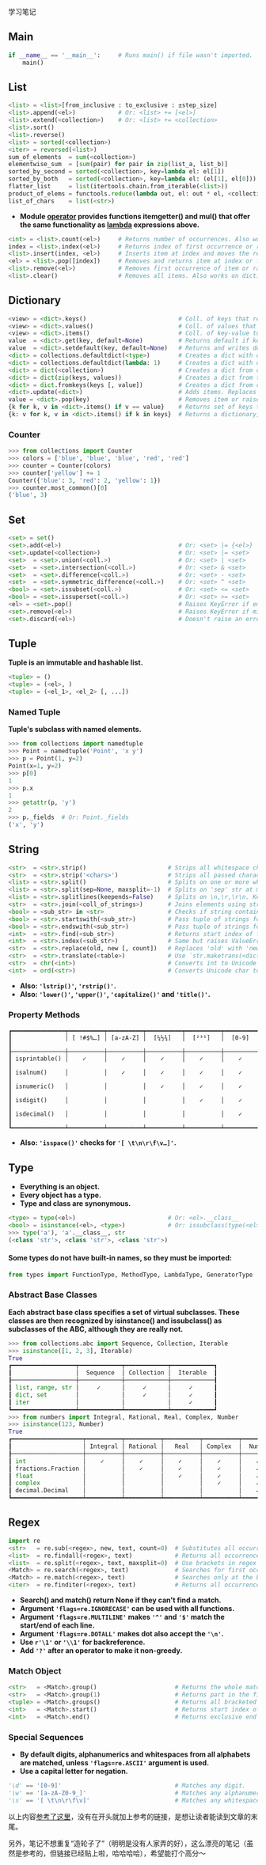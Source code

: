 学习笔记

## Main

```python
if __name__ == '__main__':     # Runs main() if file wasn't imported.
    main()
```

## List

```python
<list> = <list>[from_inclusive : to_exclusive : ±step_size]
<list>.append(<el>)            # Or: <list> += [<el>]
<list>.extend(<collection>)    # Or: <list> += <collection>
<list>.sort()
<list>.reverse()
<list> = sorted(<collection>)
<iter> = reversed(<list>)
sum_of_elements  = sum(<collection>)
elementwise_sum  = [sum(pair) for pair in zip(list_a, list_b)]
sorted_by_second = sorted(<collection>, key=lambda el: el[1])
sorted_by_both   = sorted(<collection>, key=lambda el: (el[1], el[0]))
flatter_list     = list(itertools.chain.from_iterable(<list>))
product_of_elems = functools.reduce(lambda out, el: out * el, <collection>)
list_of_chars    = list(<str>)
```

- **Module [operator](#operator) provides functions itemgetter() and mul() that offer the same functionality as [lambda](#lambda) expressions above.**

```python
<int> = <list>.count(<el>)     # Returns number of occurrences. Also works on strings.
index = <list>.index(<el>)     # Returns index of first occurrence or raises ValueError.
<list>.insert(index, <el>)     # Inserts item at index and moves the rest to the right.
<el> = <list>.pop([index])     # Removes and returns item at index or from the end.
<list>.remove(<el>)            # Removes first occurrence of item or raises ValueError.
<list>.clear()                 # Removes all items. Also works on dictionary and set.
```

## Dictionary

```python
<view> = <dict>.keys()                          # Coll. of keys that reflects changes.
<view> = <dict>.values()                        # Coll. of values that reflects changes.
<view> = <dict>.items()                         # Coll. of key-value tuples that reflects chgs.
value  = <dict>.get(key, default=None)          # Returns default if key is missing.
value  = <dict>.setdefault(key, default=None)   # Returns and writes default if key is missing.
<dict> = collections.defaultdict(<type>)        # Creates a dict with default value of type.
<dict> = collections.defaultdict(lambda: 1)     # Creates a dict with default value 1.
<dict> = dict(<collection>)                     # Creates a dict from coll. of key-value pairs.
<dict> = dict(zip(keys, values))                # Creates a dict from two collections.
<dict> = dict.fromkeys(keys [, value])          # Creates a dict from collection of keys.
<dict>.update(<dict>)                           # Adds items. Replaces ones with matching keys.
value = <dict>.pop(key)                         # Removes item or raises KeyError.
{k for k, v in <dict>.items() if v == value}    # Returns set of keys that point to the value.
{k: v for k, v in <dict>.items() if k in keys}  # Returns a dictionary, filtered by keys.
```

### Counter

```python
>>> from collections import Counter
>>> colors = ['blue', 'blue', 'blue', 'red', 'red']
>>> counter = Counter(colors)
>>> counter['yellow'] += 1
Counter({'blue': 3, 'red': 2, 'yellow': 1})
>>> counter.most_common()[0]
('blue', 3)
```

## Set

```python
<set> = set()
<set>.add(<el>)                                 # Or: <set> |= {<el>}
<set>.update(<collection>)                      # Or: <set> |= <set>
<set>  = <set>.union(<coll.>)                   # Or: <set> | <set>
<set>  = <set>.intersection(<coll.>)            # Or: <set> & <set>
<set>  = <set>.difference(<coll.>)              # Or: <set> - <set>
<set>  = <set>.symmetric_difference(<coll.>)    # Or: <set> ^ <set>
<bool> = <set>.issubset(<coll.>)                # Or: <set> <= <set>
<bool> = <set>.issuperset(<coll.>)              # Or: <set> >= <set>
<el> = <set>.pop()                              # Raises KeyError if empty.
<set>.remove(<el>)                              # Raises KeyError if missing.
<set>.discard(<el>)                             # Doesn't raise an error.
```

## Tuple

**Tuple is an immutable and hashable list.**

```python
<tuple> = ()
<tuple> = (<el>, )
<tuple> = (<el_1>, <el_2> [, ...])
```

### Named Tuple

**Tuple's subclass with named elements.**

```python
>>> from collections import namedtuple
>>> Point = namedtuple('Point', 'x y')
>>> p = Point(1, y=2)
Point(x=1, y=2)
>>> p[0]
1
>>> p.x
1
>>> getattr(p, 'y')
2
>>> p._fields  # Or: Point._fields
('x', 'y')
```

## String

```python
<str>  = <str>.strip()                       # Strips all whitespace characters from both ends.
<str>  = <str>.strip('<chars>')              # Strips all passed characters from both ends.
<list> = <str>.split()                       # Splits on one or more whitespace characters.
<list> = <str>.split(sep=None, maxsplit=-1)  # Splits on 'sep' str at most 'maxsplit' times.
<list> = <str>.splitlines(keepends=False)    # Splits on \n,\r,\r\n. Keeps them if 'keepends'.
<str>  = <str>.join(<coll_of_strings>)       # Joins elements using string as separator.
<bool> = <sub_str> in <str>                  # Checks if string contains a substring.
<bool> = <str>.startswith(<sub_str>)         # Pass tuple of strings for multiple options.
<bool> = <str>.endswith(<sub_str>)           # Pass tuple of strings for multiple options.
<int>  = <str>.find(<sub_str>)               # Returns start index of first match or -1.
<int>  = <str>.index(<sub_str>)              # Same but raises ValueError if missing.
<str>  = <str>.replace(old, new [, count])   # Replaces 'old' with 'new' at most 'count' times.
<str>  = <str>.translate(<table>)            # Use `str.maketrans(<dict>)` to generate table.
<str>  = chr(<int>)                          # Converts int to Unicode char.
<int>  = ord(<str>)                          # Converts Unicode char to int.
```

- **Also: `'lstrip()'`, `'rstrip()'`.**
- **Also: `'lower()'`, `'upper()'`, `'capitalize()'` and `'title()'`.**

### Property Methods

```text
┏━━━━━━━━━━━━━━━┯━━━━━━━━━━┯━━━━━━━━━━┯━━━━━━━━━━┯━━━━━━━━━━┯━━━━━━━━━━┓
┃               │ [ !#$%…] │ [a-zA-Z] │  [¼½¾]   │  [²³¹]   │  [0-9]   ┃
┠───────────────┼──────────┼──────────┼──────────┼──────────┼──────────┨
┃ isprintable() │    ✓     │    ✓     │    ✓     │    ✓     │    ✓     ┃
┃ isalnum()     │          │    ✓     │    ✓     │    ✓     │    ✓     ┃
┃ isnumeric()   │          │          │    ✓     │    ✓     │    ✓     ┃
┃ isdigit()     │          │          │          │    ✓     │    ✓     ┃
┃ isdecimal()   │          │          │          │          │    ✓     ┃
┗━━━━━━━━━━━━━━━┷━━━━━━━━━━┷━━━━━━━━━━┷━━━━━━━━━━┷━━━━━━━━━━┷━━━━━━━━━━┛
```

- **Also: `'isspace()'` checks for `'[ \t\n\r\f\v…]'`.**

## Type

- **Everything is an object.**
- **Every object has a type.**
- **Type and class are synonymous.**

```python
<type> = type(<el>)                          # Or: <el>.__class__
<bool> = isinstance(<el>, <type>)            # Or: issubclass(type(<el>), <type>)
>>> type('a'), 'a'.__class__, str
(<class 'str'>, <class 'str'>, <class 'str'>)
```

#### Some types do not have built-in names, so they must be imported:

```python
from types import FunctionType, MethodType, LambdaType, GeneratorType
```

### Abstract Base Classes

**Each abstract base class specifies a set of virtual subclasses. These classes are then recognized by isinstance() and issubclass() as subclasses of the ABC, although they are really not.**

```python
>>> from collections.abc import Sequence, Collection, Iterable
>>> isinstance([1, 2, 3], Iterable)
True
┏━━━━━━━━━━━━━━━━━━┯━━━━━━━━━━━━┯━━━━━━━━━━━━┯━━━━━━━━━━━━┓
┃                  │  Sequence  │ Collection │  Iterable  ┃
┠──────────────────┼────────────┼────────────┼────────────┨
┃ list, range, str │     ✓      │     ✓      │     ✓      ┃
┃ dict, set        │            │     ✓      │     ✓      ┃
┃ iter             │            │            │     ✓      ┃
┗━━━━━━━━━━━━━━━━━━┷━━━━━━━━━━━━┷━━━━━━━━━━━━┷━━━━━━━━━━━━┛
>>> from numbers import Integral, Rational, Real, Complex, Number
>>> isinstance(123, Number)
True
┏━━━━━━━━━━━━━━━━━━━━┯━━━━━━━━━━┯━━━━━━━━━━┯━━━━━━━━━━┯━━━━━━━━━━┯━━━━━━━━━━┓
┃                    │ Integral │ Rational │   Real   │ Complex  │  Number  ┃
┠────────────────────┼──────────┼──────────┼──────────┼──────────┼──────────┨
┃ int                │    ✓     │    ✓     │    ✓     │    ✓     │    ✓     ┃
┃ fractions.Fraction │          │    ✓     │    ✓     │    ✓     │    ✓     ┃
┃ float              │          │          │    ✓     │    ✓     │    ✓     ┃
┃ complex            │          │          │          │    ✓     │    ✓     ┃
┃ decimal.Decimal    │          │          │          │          │    ✓     ┃
┗━━━━━━━━━━━━━━━━━━━━┷━━━━━━━━━━┷━━━━━━━━━━┷━━━━━━━━━━┷━━━━━━━━━━┷━━━━━━━━━━┛
```

## Regex

```python
import re
<str>   = re.sub(<regex>, new, text, count=0)  # Substitutes all occurrences with 'new'.
<list>  = re.findall(<regex>, text)            # Returns all occurrences as strings.
<list>  = re.split(<regex>, text, maxsplit=0)  # Use brackets in regex to include the matches.
<Match> = re.search(<regex>, text)             # Searches for first occurrence of the pattern.
<Match> = re.match(<regex>, text)              # Searches only at the beginning of the text.
<iter>  = re.finditer(<regex>, text)           # Returns all occurrences as match objects.
```

- **Search() and match() return None if they can't find a match.**
- **Argument `'flags=re.IGNORECASE'` can be used with all functions.**
- **Argument `'flags=re.MULTILINE'` makes `'^'` and `'$'` match the start/end of each line.**
- **Argument `'flags=re.DOTALL'` makes dot also accept the `'\n'`.**
- **Use `r'\1'` or `'\\1'` for backreference.**
- **Add `'?'` after an operator to make it non-greedy.**

### Match Object

```python
<str>   = <Match>.group()                      # Returns the whole match. Also group(0).
<str>   = <Match>.group(1)                     # Returns part in the first bracket.
<tuple> = <Match>.groups()                     # Returns all bracketed parts.
<int>   = <Match>.start()                      # Returns start index of the match.
<int>   = <Match>.end()                        # Returns exclusive end index of the match.
```

### Special Sequences

- **By default digits, alphanumerics and whitespaces from all alphabets are matched, unless `'flags=re.ASCII'` argument is used.**
- **Use a capital letter for negation.**

```python
'\d' == '[0-9]'                                # Matches any digit.
'\w' == '[a-zA-Z0-9_]'                         # Matches any alphanumeric.
'\s' == '[ \t\n\r\f\v]'                        # Matches any whitespace.
```



以上内容[参考了这里](https://github.com/gto76/python-cheatsheet)，没有在开头就加上参考的链接，是想让读者能读到文章的末尾。

另外，笔记不想重复“造轮子了”（明明是没有人家弄的好），这么漂亮的笔记（虽然是参考的，但链接已经贴上啦，哈哈哈哈），希望能打个高分～


